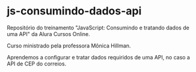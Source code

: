 # js-consumindo-dados-api
Repositório do treinamento "JavaScript: Consumindo e tratando dados de uma API" da Alura Cursos Online.

Curso ministrado pela professora Mônica Hillman.

Aprendemos a configurar e tratar dados requiridos de uma API, no caso a API de CEP do correios.

